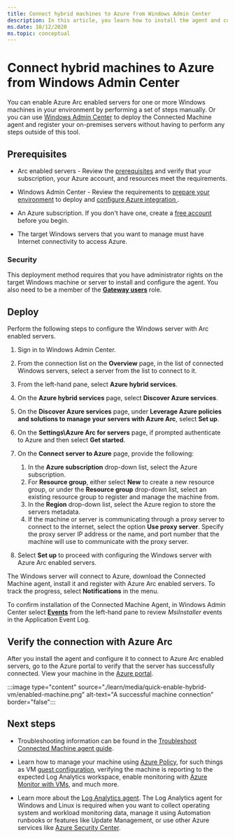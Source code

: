```yaml
---
title: Connect hybrid machines to Azure from Windows Admin Center
description: In this article, you learn how to install the agent and connect machines to Azure by using Azure Arc enabled servers from  Windows Admin Center.
ms.date: 10/12/2020
ms.topic: conceptual
---
```


# Connect hybrid machines to Azure from Windows Admin Center

You can enable Azure Arc enabled servers for one or more Windows machines in your environment by performing a set of steps manually. Or you can use [Windows Admin Center](/windows-server/manage/windows-admin-center/understand/what-is) to deploy the Connected Machine agent and register your on-premises servers without having to perform any steps outside of this tool.

## Prerequisites

* Arc enabled servers - Review the [prerequisites](agent-overview.md#prerequisites) and verify that your subscription, your Azure account, and resources meet the requirements.

* Windows Admin Center - Review the requirements to [prepare your environment](/windows-server/manage/windows-admin-center/deploy/prepare-environment) to deploy and [configure Azure integration ](/windows-server/manage/windows-admin-center/azure/azure-integration).

* An Azure subscription. If you don't have one, create a [free account](https://azure.microsoft.com/free/?WT.mc_id=A261C142F) before you begin.

* The target Windows servers that you want to manage must have Internet connectivity to access Azure.

### Security

This deployment method requires that you have administrator rights on the target Windows machine or server to install and configure the agent. You also need to be a member of the [**Gateway users**](/windows-server/manage/windows-admin-center/plan/user-access-options#gateway-access-roles) role.

## Deploy

Perform the following steps to configure the Windows server with Arc enabled servers.

1. Sign in to Windows Admin Center.

1. From the connection list on the **Overview** page, in the list of connected Windows servers, select a server from the list to connect to it.

1. From the left-hand pane, select **Azure hybrid services**.

1. On the **Azure hybrid services** page, select **Discover Azure services**.

1. On the **Discover Azure services** page, under **Leverage Azure policies and solutions to manage your servers with Azure Arc**, select **Set up**.

1. On the **Settings\Azure Arc for servers** page, if prompted authenticate to Azure and then select **Get started**.

1. On the **Connect server to Azure** page, provide the following:

    1. In the **Azure subscription** drop-down list, select the Azure subscription.
    1. For **Resource group**, either select **New** to create a new resource group, or under the **Resource group** drop-down list, select an existing resource group to register and manage the machine from.
    1. In the **Region** drop-down list, select the Azure region to store the servers metadata.
    1. If the machine or server is communicating through a proxy server to connect to the internet, select the option **Use proxy server**. Specify the proxy server IP address or the name, and port number that the machine will use to communicate with the proxy server.

1. Select **Set up** to proceed with configuring the Windows server with Azure Arc enabled servers.

The Windows server will connect to Azure, download the Connected Machine agent, install it and register with Azure Arc enabled servers. To track the progress, select **Notifications** in the menu.

To confirm installation of the Connected Machine Agent, in Windows Admin Center select [**Events**](/windows-server/manage/windows-admin-center/use/manage-servers#events) from the left-hand pane to review *MsiInstaller* events in the Application Event Log.

## Verify the connection with Azure Arc

After you install the agent and configure it to connect to Azure Arc enabled servers, go to the Azure portal to verify that the server has successfully connected. View your machine in the [Azure portal](https://portal.azure.com).

:::image type="content" source="./learn/media/quick-enable-hybrid-vm/enabled-machine.png" alt-text="A successful machine connection" border="false":::

## Next steps

* Troubleshooting information can be found in the [Troubleshoot Connected Machine agent guide](troubleshoot-agent-onboard.md).

* Learn how to manage your machine using [Azure Policy](../../governance/policy/overview.md), for such things as VM [guest configuration](../../governance/policy/concepts/guest-configuration.md), verifying the machine is reporting to the expected Log Analytics workspace, enable monitoring with [Azure Monitor with VMs](../../azure-monitor/insights/vminsights-enable-policy.md), and much more.

* Learn more about the [Log Analytics agent](../../azure-monitor/platform/log-analytics-agent.md). The Log Analytics agent for Windows and Linux is required when you want to collect operating system and workload monitoring data, manage it using Automation runbooks or features like Update Management, or use other Azure services like [Azure Security Center](../../security-center/security-center-introduction.md).